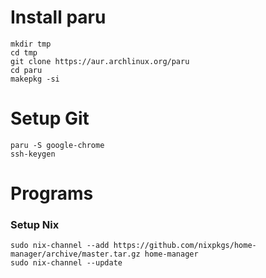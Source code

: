 # Install paru

```
mkdir tmp
cd tmp
git clone https://aur.archlinux.org/paru
cd paru
makepkg -si
```

# Setup Git

```
paru -S google-chrome
ssh-keygen
```

# Programs

### Setup Nix

```
sudo nix-channel --add https://github.com/nixpkgs/home-manager/archive/master.tar.gz home-manager
sudo nix-channel --update
```

